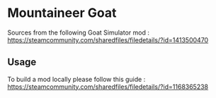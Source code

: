 # Mountaineer Goat

Sources from the following Goat Simulator mod : https://steamcommunity.com/sharedfiles/filedetails/?id=1413500470

## Usage

To build a mod locally please follow this guide : https://steamcommunity.com/sharedfiles/filedetails/?id=1168365238